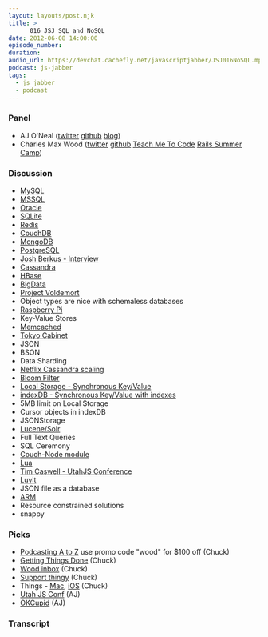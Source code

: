 ```yaml
---
layout: layouts/post.njk
title: >
      016 JSJ SQL and NoSQL
date: 2012-06-08 14:00:00
episode_number: 
duration: 
audio_url: https://devchat.cachefly.net/javascriptjabber/JSJ016NoSQL.mp3
podcast: js-jabber
tags: 
  - js_jabber
  - podcast
---
```


### Panel

- AJ O'Neal ([twitter](https://twitter.com/coolaj86)&nbsp;[github](https://github.com/coolaj86/)&nbsp;[blog](http://coolaj86.info/))
- Charles Max Wood ([twitter](http://twitter.com/cmaxw)&nbsp;[github](http://github.com/charlesmaxwood)&nbsp;[Teach Me To Code](http://teachmetocode.com/)&nbsp;[Rails Summer Camp](http://teachmetocodeacademy.com/))

### Discussion

- [MySQL](http://www.mysql.com/)
- [MSSQL](http://www.microsoft.com/sqlserver/en/us/default.aspx)
- [Oracle](http://www.oracle.com/us/products/database/overview/index.html)
- [SQLite](http://www.sqlite.org/)
- [Redis](http://redis.io/)
- [CouchDB](http://couchdb.apache.org/)
- [MongoDB](http://www.mongodb.org/)
- [PostgreSQL](http://www.postgresql.org/)
- [Josh Berkus - Interview](http://teachmetocode.com/podcast/tmtc-66-josh-berkus-postgresql-core-team/)
- [Cassandra](http://cassandra.apache.org/)
- [HBase](http://hbase.apache.org/)
- [BigData](http://www.systap.com/bigdata.htm)
- [Project Voldemort](http://project-voldemort.com/)
- Object types are nice with schemaless databases
- [Raspberry Pi](http://www.raspberrypi.org/)
- Key-Value Stores
- [Memcached](http://memcached.org/)
- [Tokyo Cabinet](http://fallabs.com/tokyocabinet/)
- JSON
- BSON
- Data Sharding
- [Netflix Cassandra scaling](http://techblog.netflix.com/2011/11/benchmarking-cassandra-scalability-on.html)
- [Bloom Filter](http://en.wikipedia.org/wiki/Bloom_filter)
- [Local Storage - Synchronous Key/Value](http://hacks.mozilla.org/2012/03/there-is-no-simple-solution-for-local-storage/)
- [indexDB - Synchronous Key/Value with indexes](http://greenido.wordpress.com/2011/06/24/how-to-use-indexdb-code-and-example/)
- 5MB limit on Local Storage
- Cursor objects in indexDB
- JSONStorage
- [Lucene/Solr](http://lucene.apache.org/solr/)
- Full Text Queries
- SQL Ceremony
- [Couch-Node module](https://github.com/joyent/node/wiki/modules#wiki-db-nosql-couch)
- [Lua](http://www.lua.org/)
- [Tim Caswell - UtahJS Conference](http://conf.utahjs.com/speakers/tim-caswell/)
- [Luvit](https://github.com/luvit/luvit)
- JSON file as a database
- [ARM](http://www.arm.com/)
- Resource constrained solutions
- snappy

### Picks

- [Podcasting A to Z](https://admin.devchat.tv/js-jabber/episodes/016-jsj-sql-and-nosql/podcastingatoz.com)&nbsp;use promo code "wood" for $100 off (Chuck)
- [Getting Things Done](http://www.amazon.com/gp/product/0142000280/ref=as_li_ss_tl?ie=UTF8&tag=chamaxwoo-20&linkCode=as2&camp=1789&creative=390957&creativeASIN=0142000280)&nbsp;(Chuck)
- [Wood inbox](http://www.amazon.com/gp/product/B00006IALZ/ref=as_li_ss_tl?ie=UTF8&tag=chamaxwoo-20&linkCode=as2&camp=1789&creative=390957&creativeASIN=B00006IALZ)&nbsp;(Chuck)
- [Support thingy](http://www.amazon.com/gp/product/B00006IFLZ/ref=as_li_ss_tl?ie=UTF8&tag=chamaxwoo-20&linkCode=as2&camp=1789&creative=390957&creativeASIN=B00006IFLZ) (Chuck)
- Things - [Mac](http://itunes.apple.com/us/app/things/id407951449?mt=12&uo=4), [iOS](http://itunes.apple.com/us/app/things/id284971781?mt=8&uo=4)&nbsp;(Chuck)
- [Utah JS Conf](http://conf.utahjs.com/) (AJ)
- [OKCupid](http://www.okcupid.com/) (AJ)


### Transcript


